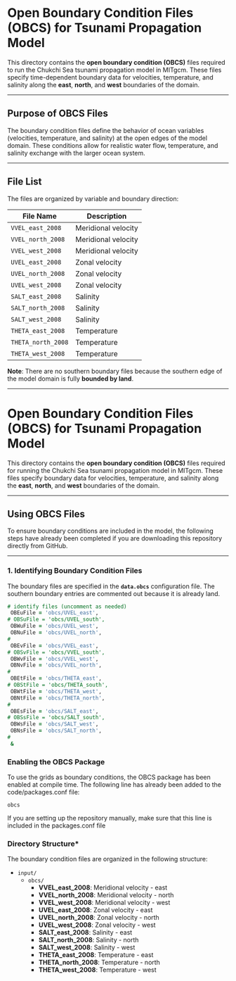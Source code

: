 # Open Boundary Condition Files (OBCS) for Tsunami Propagation Model

This directory contains the **open boundary condition (OBCS)** files required to run the Chukchi Sea tsunami propagation model in MITgcm. These files specify time-dependent boundary data for velocities, temperature, and salinity along the **east**, **north**, and **west** boundaries of the domain.

---

## **Purpose of OBCS Files**
The boundary condition files define the behavior of ocean variables (velocities, temperature, and salinity) at the open edges of the model domain. These conditions allow for realistic water flow, temperature, and salinity exchange with the larger ocean system.

---

## **File List**
The files are organized by variable and boundary direction:

| File Name            | Description          |
|-----------------------|----------------------|
| `VVEL_east_2008`     | Meridional velocity  |
| `VVEL_north_2008`    | Meridional velocity  |
| `VVEL_west_2008`     | Meridional velocity  |
| `UVEL_east_2008`     | Zonal velocity       |
| `UVEL_north_2008`    | Zonal velocity       |
| `UVEL_west_2008`     | Zonal velocity       |
| `SALT_east_2008`     | Salinity             |
| `SALT_north_2008`    | Salinity             |
| `SALT_west_2008`     | Salinity             |
| `THETA_east_2008`    | Temperature          |
| `THETA_north_2008`   | Temperature          |
| `THETA_west_2008`    | Temperature          |


**Note**: There are no southern boundary files because the southern edge of the model domain is fully **bounded by land**.

---

# Open Boundary Condition Files (OBCS) for Tsunami Propagation Model

This directory contains the **open boundary condition (OBCS)** files required for running the Chukchi Sea tsunami propagation model in MITgcm. These files specify boundary data for velocities, temperature, and salinity along the **east**, **north**, and **west** boundaries of the domain.

---

## **Using OBCS Files**
To ensure boundary conditions are included in the model, the following steps have already been completed if you are downloading this repository directly from GitHub.

---

### **1. Identifying Boundary Condition Files**
The boundary files are specified in the **`data.obcs`** configuration file. The southern boundary entries are commented out because it is already land.

```fortran
# identify files (uncomment as needed)
 OBEuFile = 'obcs/UVEL_east',
# OBSuFile = 'obcs/UVEL_south',
 OBWuFile = 'obcs/UVEL_west',
 OBNuFile = 'obcs/UVEL_north',
#
 OBEvFile = 'obcs/VVEL_east',
# OBSvFile = 'obcs/VVEL_south',
 OBWvFile = 'obcs/VVEL_west',
 OBNvFile = 'obcs/VVEL_north',
#
 OBEtFile = 'obcs/THETA_east',
# OBStFile = 'obcs/THETA_south',
 OBWtFile = 'obcs/THETA_west',
 OBNtFile = 'obcs/THETA_north',
#
 OBEsFile = 'obcs/SALT_east',
# OBSsFile = 'obcs/SALT_south',
 OBWsFile = 'obcs/SALT_west',
 OBNsFile = 'obcs/SALT_north',
#
 &
```

### **Enabling the OBCS Package**
To use the grids as boundary conditions, the OBCS package has been enabled at compile time. The following line has already been added to the code/packages.conf file:

```
obcs
```
If you are setting up the repository manually, make sure that this line is included in the packages.conf file

### **Directory Structure***
The boundary condition files are organized in the following structure:

- `input/`
  - `obcs/`
    - **VVEL_east_2008**: Meridional velocity - east  
    - **VVEL_north_2008**: Meridional velocity - north  
    - **VVEL_west_2008**: Meridional velocity - west  
    - **UVEL_east_2008**: Zonal velocity - east  
    - **UVEL_north_2008**: Zonal velocity - north  
    - **UVEL_west_2008**: Zonal velocity - west  
    - **SALT_east_2008**: Salinity - east  
    - **SALT_north_2008**: Salinity - north  
    - **SALT_west_2008**: Salinity - west  
    - **THETA_east_2008**: Temperature - east  
    - **THETA_north_2008**: Temperature - north  
    - **THETA_west_2008**: Temperature - west  


